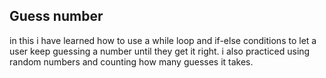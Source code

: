 ## Guess number 
in this i have learned how to use a while loop and if-else conditions to let a user keep guessing a number until they get it right.
i also practiced using random numbers and counting how many guesses it takes.